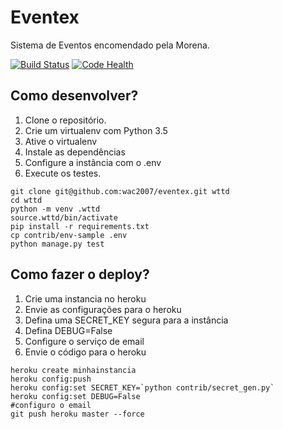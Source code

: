 # Eventex

Sistema de Eventos encomendado pela Morena.

[![Build Status](https://travis-ci.org/wac2007/eventex.svg?branch=master)](https://travis-ci.org/wac2007/eventex)
[![Code Health](https://landscape.io/github/wac2007/eventex/master/landscape.svg?style=flat)](https://landscape.io/github/wac2007/eventex/master)

## Como desenvolver?

1. Clone o repositório.
2. Crie um virtualenv com Python 3.5
3. Ative o virtualenv
4. Instale as dependências
5. Configure a instância com o .env
6. Execute os testes.

```console
git clone git@github.com:wac2007/eventex.git wttd
cd wttd
python -m venv .wttd
source.wttd/bin/activate
pip install -r requirements.txt
cp contrib/env-sample .env
python manage.py test
```

## Como fazer o deploy?

1. Crie uma instancia no heroku
2. Envie as configurações para o heroku
3. Defina uma SECRET_KEY segura para a instância
4. Defina DEBUG=False
5. Configure o serviço de email
6. Envie o código para o heroku

```console
heroku create minhainstancia
heroku config:push
heroku config:set SECRET_KEY=`python contrib/secret_gen.py`
heroku config:set DEBUG=False
#configuro o email
git push heroku master --force
```